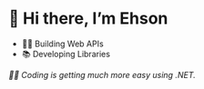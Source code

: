 # 👋 Hi there, I’m Ehson
<ul>
  <li>🧑‍💻 Building Web APIs</li>
  <li>📚 Developing Libraries</li>
</ul>
<i>🧑‍💻 Coding is getting much more easy using .NET.</i>








<!---
AkhmedovEhson/AkhmedovEhson is a ✨ special ✨ repository because its `README.md` (this file) appears on your GitHub profile.
You can click the Preview link to take a look at your changes.
--->
